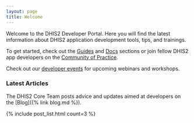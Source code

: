 ```yaml
---
layout: page
title: Welcome
---
```


Welcome to the DHIS2 Developer Portal. Here you will find the latest information about DHIS2 application development tools, tips, and trainings.

To get started, check out the [Guides](./guides) and [Docs](./docs) sections or join fellow DHIS2 app developers on the [Community of Practice](https://community.dhis2.org/c/development/app-development).

Check out our [developer events](./events) for upcoming webinars and workshops.

### Latest Articles

The DHIS2 Core Team posts advice and updates aimed at developers on the [Blog]({% link blog.md %}).

{% include post_list.html count=3 %}
